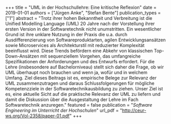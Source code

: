 +++
title = "UML in der Hochschullehre: Eine kritische Reflexion"
date = 2019-01-01
authors = ["Jürgen Anke", "Stefan Bente"]
publication_types = ["1"]
abstract = "Trotz ihrer hohen Bekanntheit und Verbreitung ist die Unified Modelling Language (UML) 20 Jahre nach der Vorstellung ihrer ersten Version in der Softwaretechnik nicht unumstritten. Ein wesentlicher Grund ist ihre unklare Nutzung in der Praxis die u.a. durch Ausdifferenzierung von Softwareproduktarten, agilen Entwicklungsansätzen sowie Microservices als Architekturstil mit reduzierter Komplexität beeinflusst wird. Diese Trends befördern eine Abkehr von klassischen Top-Down-Ansätzen mit sequenziellem Vorgehen, das umfangreiche Spezifikationen der Anforderungen und des Entwurfs erfordert. Für die Lehre (insbesondere auf Bachelorniveau) stellt sich daher die Frage, ob wir UML überhaupt noch brauchen und wenn ja, wofür und in welchem Umfang. Ziel dieses Beitrags ist es, empirische Belege zur Relevanz der UML zusammenzutragen und daraus Schlussfolgerungen für mögliche Kompetenzziele in der Softwaretechnikausbildung zu ziehen. Unser Ziel ist es, eine aktuelle Sicht auf die praktische Relevanz der UML zu liefern und damit die Diskussion über die Ausgestaltung der Lehre im Fach Softwaretechnik anzuregen."
featured = false
publication = "*Software Engineering im Unterricht der Hochschulen*"
url_pdf = "http://ceur-ws.org/Vol-2358/paper-01.pdf"
+++

